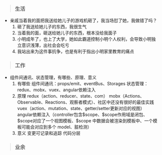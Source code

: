 >### 生活
- 亲戚当着我的面把我送给她儿子的游戏机砸了，我当场怼了她，我做错了吗？
	1. 砸了我送给她儿子的东西，我很生气
	1. 当着我的面，砸送给她儿子的东西，根本没给我面子
	1. 小明成年了，也上了大学，她如此霸道控制小明个人权利，会导致小明独立意识浅薄，出社会会吃亏
	1. 我站出来为这件事抗争，也是有利于指出小明家里教育的痛点
>### 工作
- 组件间通讯、状态管理，有哪些、原理、意义
	1. 有哪些
		组件间通讯：props/emit、eventBus、Storages
		状态管理：redux、mobx、vuex、angular依赖注入
	1. 原理 
		redux（action、reducer、state、com）
		mobx（Actions、Observable、Reactions、观察者模式）、社区中还没有很好的最佳实践
		vuex（action、mutation、state、getter/setter更新对应的视图）
		angular依赖注入（controller包含\$scope、\$scope作用域是闭包、 \$scope对应了一个视图模板、\$scope 中数据会被渲染到模板中、一个模板可能会对应到多个 model、脏检测）
	1. 意义
		变更可记录和追踪
		代码分层	
			
>### 业余	